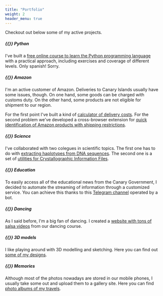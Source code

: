 ```yaml
---
title: "Portfolio"
weight: 2
header_menu: true
---
```


Checkout out below some of my active projects.

##### {{<lni class="python">}} Python

I've built a [free online course to learn the Python programming language](https://aprendepython.es/) with a practical approach, including exercises and coverage of different levels. Only spanish! Sorry.

##### {{<lni class="amazon">}} Amazon

I'm an active customer of Amazon. Deliveries to Canary Islands usually have some issues, though. On one hand, some goods can be charged with customs duty. On the other hand, some products are not eligible for shipment to our region.

For the first point I've built a kind of [calculator of delivery costs](https://ciap.sdelquin.me/). For the second problem we've developed a cross-browser extension for [quick identification of Amazon products with shipping restrictions](https://sendhereplz.com/).

##### {{<lni class="microscope">}} Science

I've collaborated with two colegues in scientific topics. The first one has to do with [extracting haplotypes from DNA sequences](https://haplosearch.com/). The second one is a set of [utilities for Crystallographic Information Files](https://cifutils.sdelquin.me/).

##### {{<lni class="bolt">}} Education

To easily access all of the educational news from the Canary Government, I decided to automate the streaming of information through a customized service. You can achieve this thanks to this [Telegram channel](https://t.me/educannews) operated by a bot.

##### {{<lni class="flags">}} Dancing

As I said before, I'm a big fan of dancing. I created a [website with tons of salsa videos](https://susikiu.es/) from our dancing course.

##### {{<lni class="codepen">}} 3D models

I like playing around with 3D modelling and sketching. Here you can find out [some of my designs](https://cad.sdelquin.me/).

##### {{<lni class="camera">}} Memories

Although most of the photos nowadays are stored in our mobile phones, I usually take some out and upload them to a gallery site. Here you can find [photo albums of my travels](https://pics.sdelquin.me/).

